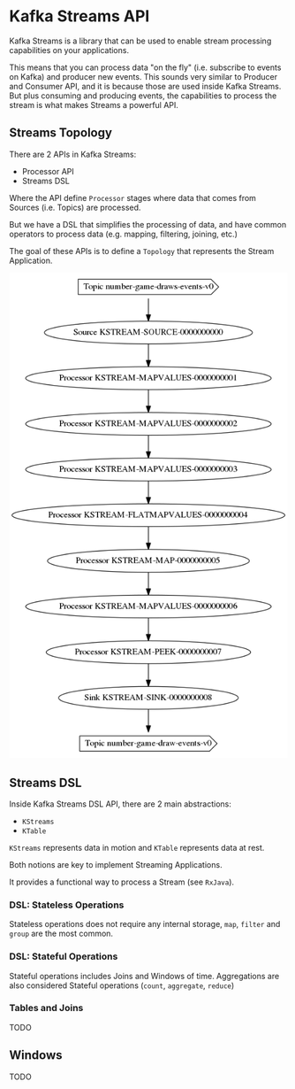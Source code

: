 # Kafka Streams API

Kafka Streams is a library that can be used to enable stream processing 
capabilities on your applications.

This means that you can process data "on the fly" (i.e. subscribe to 
events on Kafka) and producer new events. This sounds very similar to
Producer and Consumer API, and it is because those are used inside 
Kafka Streams. But plus consuming and producing events, the capabilities to process
the stream is what makes Streams a powerful API.

## Streams Topology

There are 2 APIs in Kafka Streams: 

* Processor API
* Streams DSL

Where the API define `Processor` stages where data that comes from 
Sources (i.e. Topics) are processed.

But we have a DSL that simplifies the processing of data, and have common 
operators to process data (e.g. mapping, filtering, joining, etc.)

The goal of these APIs is to define a `Topology` that represents 
the Stream Application.

![](stream-process.png)

## Streams DSL

Inside Kafka Streams DSL API, there are 2 main abstractions:

* `KStreams`
* `KTable`

`KStreams` represents data in motion and `KTable` represents data at rest.

Both notions are key to implement Streaming Applications.

It provides a functional way to process a Stream (see `RxJava`).

### DSL: Stateless Operations

Stateless operations does not require any internal storage, `map`, `filter` and 
`group` are the most common. 

### DSL: Stateful Operations

Stateful operations includes Joins and Windows of time. Aggregations are also
considered Stateful operations (`count`, `aggregate`, `reduce`)

### Tables and Joins

TODO

## Windows

TODO
